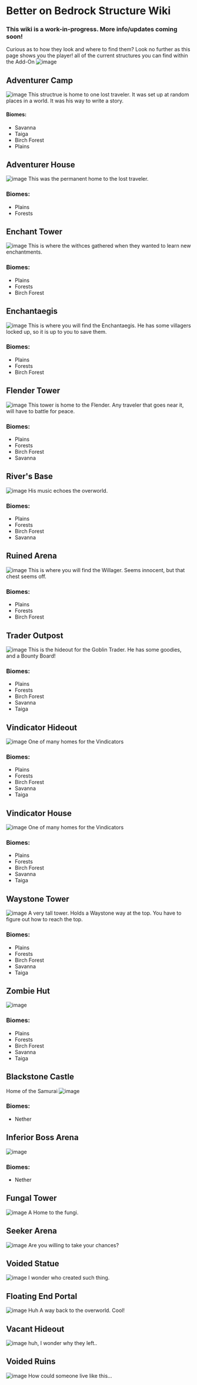 # Better on Bedrock Structure Wiki
### This wiki is a work-in-progress. More info/updates coming soon!

Curious as to how they look and where to find them?
Look no further as this page shows you the player! all of the current structures you can find within the Add-On
![image](/Main/assets/bob-rebrand.png)
## Adventurer Camp
![image](/Main/assets/structures/adventure_camp.png)
This structrue is home to one lost traveler. It was set up at random places in a world. It was his way to write a story.

#### Biomes:
- Savanna
- Taiga
- Birch Forest
- Plains

## Adventurer House
![image](/Main/assets/structures/adventure_house.png)
This was the permanent home to the lost traveler.
### Biomes:
- Plains
- Forests

## Enchant Tower
![image](/Main/assets/structures/enchant_tower.png)
This is where the withces gathered when they wanted to learn new enchantments.
### Biomes:
- Plains
- Forests
- Birch Forest

## Enchantaegis
![image](/Main/assets/structures/enchanter.png)
This is where you will find the Enchantaegis. He has some villagers locked up, so it is up to you to save them.
### Biomes:
- Plains
- Forests
- Birch Forest

## Flender Tower
![image](/Main/assets/structures/flender.png)
This tower is home to the Flender. Any traveler that goes near it, will have to battle for peace.
### Biomes:
- Plains
- Forests
- Birch Forest
- Savanna

## River's Base
![image](/Main/assets/structures/river_tower.png)
His music echoes the overworld.
### Biomes:
- Plains
- Forests
- Birch Forest
- Savanna

## Ruined Arena
![image](/Main/assets/structures/willager_boss.png)
This is where you will find the Willager. Seems innocent, but that chest seems off.
### Biomes:
- Plains
- Forests
- Birch Forest

## Trader Outpost
![image](/Main/assets/structures/trader_outpost.png)
This is the hideout for the Goblin Trader. He has some goodies, and a Bounty Board!
### Biomes:
- Plains
- Forests
- Birch Forest
- Savanna
- Taiga

## Vindicator Hideout
![image](/Main/assets/structures/vindicator_cooker.png)
One of many homes for the Vindicators
### Biomes:
- Plains
- Forests
- Birch Forest
- Savanna
- Taiga

## Vindicator House
![image](/Main/assets/structures/vindicator_house.png)
One of many homes for the Vindicators
### Biomes:
- Plains
- Forests
- Birch Forest
- Savanna
- Taiga

## Waystone Tower
![image](/Main/assets/structures/waystone_tower.png)
A very tall tower. Holds a Waystone way at the top. You have to figure out how to reach the top.
### Biomes:
- Plains
- Forests
- Birch Forest
- Savanna
- Taiga

## Zombie Hut
![image](/Main/assets/structures/zombie_hut.png)

### Biomes:
- Plains
- Forests
- Birch Forest
- Savanna
- Taiga


## Blackstone Castle
Home of the Samurai
![image](/Main/assets/structures/samurai.png)

### Biomes:
- Nether


## Inferior Boss Arena
![image](/Main/assets/structures/inferior.png)

### Biomes:
- Nether

## Fungal Tower
![image](/Main/assets/structures/fungal_tower.png)
A Home to the fungi.

## Seeker Arena
![image](/Main/assets/structures/seeker_arena.png)
Are you willing to take your chances?

## Voided Statue
![image](/Main/assets/structures/voided_statue.png)
I wonder who created such thing.

## Floating End Portal
![image](/Main/assets/structures/end_portal_ruins.png)
Huh A way back to the overworld. Cool!

## Vacant Hideout
![image](/Main/assets/structures/vacant_hideout.png)
huh, I wonder why they left..

## Voided Ruins
![image](/Main/assets/structures/voided_ruins.png)
How could someone live like this...

